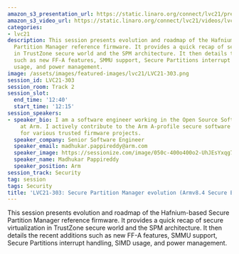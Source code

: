```yaml
---
amazon_s3_presentation_url: https://static.linaro.org/connect/lvc21/presentations/lvc21-303.pdf
amazon_s3_video_url: https://static.linaro.org/connect/lvc21/videos/lvc21-303.mp4
categories:
- lvc21
description: This session presents evolution and roadmap of the Hafnium-based Secure
  Partition Manager reference firmware. It provides a quick recap of secure virtualization
  in TrustZone secure world and the SPM architecture. It then details the recent additions
  such as new FF-A features, SMMU support, Secure Partitions interrupt handling, SIMD
  usage, and power management.
image: /assets/images/featured-images/lvc21/LVC21-303.png
session_id: LVC21-303
session_room: Track 2
session_slot:
  end_time: '12:40'
  start_time: '12:15'
session_speakers:
- speaker_bio: I am a software engineer working in the Open Source Software group
    at Arm. I actively contribute to the Arm A-profile secure software development
    for various trusted firmware projects.
  speaker_company: Senior Software Engineer
  speaker_email: madhukar.pappireddy@arm.com
  speaker_image: https://sessionize.com/image/050c-400o400o2-UhJEsYxqg7i4ZBPAE6jVrv.JPG
  speaker_name: Madhukar Pappireddy
  speaker_position: Arm
session_track: Security
tag: session
tags: Security
title: 'LVC21-303: Secure Partition Manager evolution (Armv8.4 Secure EL2)'
---
```


This session presents evolution and roadmap of the Hafnium-based Secure Partition Manager reference firmware. It provides a quick recap of secure virtualization in TrustZone secure world and the SPM architecture. It then details the recent additions such as new FF-A features, SMMU support, Secure Partitions interrupt handling, SIMD usage, and power management.
